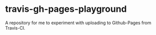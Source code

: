 # travis-gh-pages-playground #

A repository for me to experiment with uploading to Github-Pages from Travis-CI.
